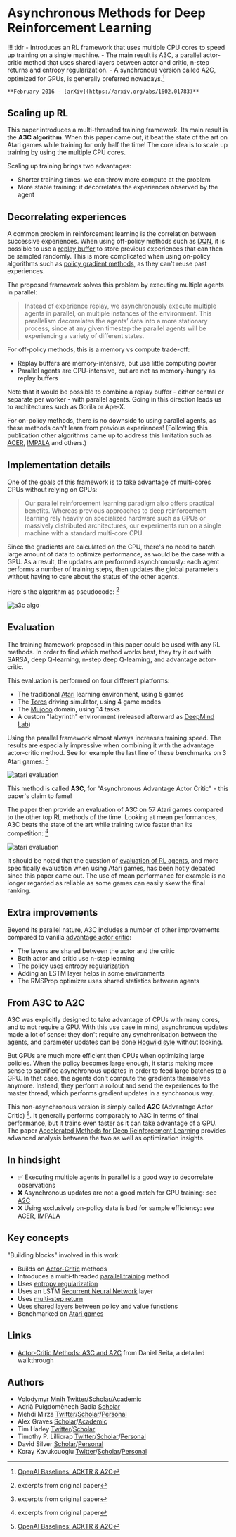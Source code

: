 # Asynchronous Methods for Deep Reinforcement Learning

!!! tldr
    - Introduces an RL framework that uses multiple CPU cores to speed up training on a single machine.
    - The main result is A3C, a parallel actor-critic method that uses shared layers between actor and critic, n-step returns and entropy regularization.
    - A synchronous version called A2C, optimized for GPUs, is generally preferred nowadays.[^a2c]
     
    **February 2016 - [arXiv](https://arxiv.org/abs/1602.01783)**

Scaling up RL
---

This paper introduces a multi-threaded training framework. Its main result is the **A3C algorithm**. When this paper came out, it beat the state of the art on Atari games while training for only half the time! The core idea is to scale up training by using the multiple CPU cores.  

Scaling up training brings two advantages:

- Shorter training times: we can throw more compute at the problem
- More stable training: it decorrelates the experiences observed by the agent

Decorrelating experiences
---

A common problem in reinforcement learning is the correlation between successive experiences. When using off-policy methods such as [DQN](dqn.md), it is possible to use a [replay buffer](experience-replay.md) to store previous experiences that can then be sampled randomly. This is more complicated when using on-policy algorithms such as [policy gradient methods](policy-gradient-methods.md), as they can't reuse past experiences.

The proposed framework solves this problem by executing multiple agents in parallel:

> Instead of experience replay, we asynchronously execute multiple agents in parallel, on multiple instances of the environment. This parallelism decorrelates the agents’ data into a more stationary process, since at any given timestep the parallel agents will be experiencing a variety of different states.

For off-policy methods, this is a memory vs compute trade-off:

- Replay buffers are memory-intensive, but use little computing power
- Parallel agents are CPU-intensive, but are not as memory-hungry as replay buffers

Note that it would be possible to combine a replay buffer - either central or separate per worker - with parallel agents. 
Going in this direction leads us to architectures such as Gorila or Ape-X.

For on-policy methods, there is no downside to using parallel agents, as these methods can't learn from previous experiences! (Following this publication other algorithms came up to address this limitation such as [ACER](acer.md), [IMPALA](impala.md) and others.)

Implementation details
---

One of the goals of this framework is to take advantage of multi-cores CPUs without relying on GPUs:

> Our parallel reinforcement learning paradigm also offers practical benefits. Whereas previous approaches to deep reinforcement learning rely heavily on specialized hardware such as GPUs or massively distributed architectures, our experiments run on a single machine with a standard multi-core CPU.

Since the gradients are calculated on the CPU, there's no need to batch large amount of data to optimize performance, as would be the case with a GPU. As a result, the updates are performed asynchronously: each agent performs a number of training steps, then updates the global parameters without having to care about the status of the other agents.

Here's the algorithm as pseudocode: [^original]

![a3c algo](img/a3c_algo.png)

Evaluation
---

The training framework proposed in this paper could be used with any RL methods. In order to find which method works best, they try it out with SARSA, deep Q-learning, n-step deep Q-learning, and advantage actor-critic.

This evaluation is performed on four different platforms:

- The traditional [Atari](atari.md) learning environment, using 5 games
- The [Torcs](http://torcs.sourceforge.net/) driving simulator, using 4 game modes
- The [Mujoco](mujoco.md) domain, using 14 tasks
- A custom "labyrinth" environment (released afterward as [DeepMind Lab](dm-lab.md))

Using the parallel framework almost always increases training speed. The results are especially impressive when combining it with the advantage actor-critic method. See for example the last line of these benchmarks on 3 Atari games: [^original]

![atari evaluation](img/a3c_evaluation.png)

This method is called **A3C**, for "Asynchronous Advantage Actor Critic" - this paper's claim to fame!

The paper then provide an evaluation of A3C on 57 Atari games compared to the other top RL methods of the time. Looking at mean performances, A3C beats the state of the art while training twice faster than its competition: [^original]

![atari evaluation](img/a3c_final_results.png)

It should be noted that the question of [evaluation of RL agents](how-to-benchmark.md), and more specifically evaluation when using Atari games, has been hotly debated since this paper came out. The use of mean performance for example is no longer regarded as reliable as some games can easily skew the final ranking.

Extra improvements
---

Beyond its parallel nature, A3C includes a number of other improvements compared to vanilla [advantage actor critic](actor-critic.md):

- The layers are shared between the actor and the critic
- Both actor and critic use n-step learning
- The policy uses entropy regularization
- Adding an LSTM layer helps in some environments
- The RMSProp optimizer uses shared statistics between agents 

From A3C to A2C
---

A3C was explicitly designed to take advantage of CPUs with many cores, and to not require a GPU. With this use case in mind, asynchronous updates made a lot of sense: they don't require any synchronisation between the agents, and parameter updates can be done [Hogwild syle](hogwild.md) without locking. 

But GPUs are much more efficient then CPUs when optimizing large policies. When the policy becomes large enough, it starts making more sense to sacrifice asynchronous updates in order to feed large batches to a GPU. In that case, the agents don't compute the gradients themselves anymore. Instead, they perform a rollout and send the experiences to the master thread, which performs gradient updates in a synchronous way. 

This non-asynchronous version is simply called **A2C** (Advantage Actor Critic) [^a2c]. It generally performs comparably to A3C in terms of final performance, but it trains even faster as it can take advantage of a GPU. The paper [Accelerated Methods for Deep Reinforcement Learning](accelerated-methods.md) provides advanced analysis between the two as well as optimization insights. 
 
In hindsight
---

- :white_check_mark: Executing multiple agents in parallel is a good way to decorrelate observations
- :x: Asynchronous updates are not a good match for GPU training: see [A2C](#from-a3c-to-a2c)
- :x: Using exclusively on-policy data is bad for sample efficiency: see [ACER](acer.md), [IMPALA](impala.md)


Key concepts
---

"Building blocks" involved in this work:

- Builds on [Actor-Critic](actor-critic.md) methods
- Introduces a multi-threaded [parallel training](parallel-training.md) method
- Uses [entropy regularization](entropy-regularization.md)
- Uses an LSTM [Recurrent Neural Network](rnn.md) layer
- Uses [multi-step return](n-step-return.md)
- Uses [shared layers](shared-layers.md) between policy and value functions
- Benchmarked on [Atari games](atari.md)

Links
---

- [Actor-Critic Methods: A3C and A2C](https://danieltakeshi.github.io/2018/06/28/a2c-a3c/) from Daniel Seita, a detailed walkthrough

Authors
---

- Volodymyr Mnih [Twitter](https://twitter.com/vladmnih)/[Scholar](https://scholar.google.com/citations?user=rLdfJ1gAAAAJ)/[Academic](https://www.cs.toronto.edu/~vmnih/)
- Adrià Puigdomènech Badia [Scholar](https://scholar.google.com/citations?user=DcWRJW4AAAAJ)
- Mehdi Mirza [Twitter](https://twitter.com/memimo)/[Scholar](https://scholar.google.com/citations?user=c646VbAAAAAJ)/[Personal](https://memimo.net/)
- Alex Graves [Scholar](https://scholar.google.com/citations?user=DaFHynwAAAAJ)/[Academic](https://www.cs.toronto.edu/~graves/)
- Tim Harley [Twitter](https://twitter.com/_timharley)/[Scholar](https://scholar.google.com/citations?user=yxwU5CMAAAAJ)
- Timothy P. Lillicrap [Twitter](https://twitter.com/countzerozzz)/[Scholar](https://scholar.google.com/citations?user=htPVdRMAAAAJ)/[Personal](http://contrastiveconvergence.net/~timothylillicrap)
- David Silver [Scholar](https://scholar.google.com/citations?user=-8DNE4UAAAAJ)/[Personal](https://www.davidsilver.uk/)
- Koray Kavukcuoglu [Twitter](https://twitter.com/koraykv)/[Scholar](https://scholar.google.com/citations?user=sGFyDIUAAAAJ)/[Personal](https://koray.kavukcuoglu.org/)

[^a2c]: [OpenAI Baselines: ACKTR & A2C](https://openai.com/blog/baselines-acktr-a2c/)
[^original]: excerpts from original paper